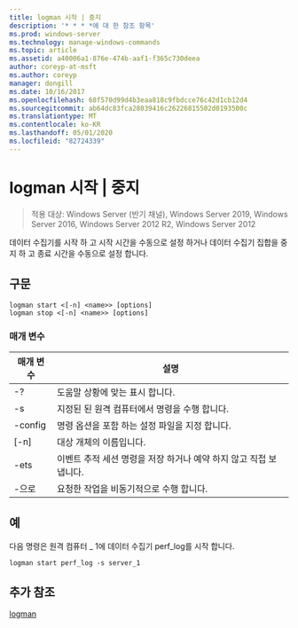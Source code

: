 ```yaml
---
title: logman 시작 | 중지
description: '* * * *에 대 한 참조 항목'
ms.prod: windows-server
ms.technology: manage-windows-commands
ms.topic: article
ms.assetid: a40006a1-876e-474b-aaf1-f365c730deea
author: coreyp-at-msft
ms.author: coreyp
manager: dongill
ms.date: 10/16/2017
ms.openlocfilehash: 68f570d99d4b3eaa818c9fbdcce76c42d1cb12d4
ms.sourcegitcommit: ab64dc83fca28039416c26226815502d0193500c
ms.translationtype: MT
ms.contentlocale: ko-KR
ms.lasthandoff: 05/01/2020
ms.locfileid: "82724339"
---
```

# <a name="logman-start--stop"></a>logman 시작 | 중지

> 적용 대상: Windows Server (반기 채널), Windows Server 2019, Windows Server 2016, Windows Server 2012 R2, Windows Server 2012

데이터 수집기를 시작 하 고 시작 시간을 수동으로 설정 하거나 데이터 수집기 집합을 중지 하 고 종료 시간을 수동으로 설정 합니다.  

## <a name="syntax"></a>구문  
```  
logman start <[-n] <name>> [options]  
logman stop <[-n] <name>> [options]  
```  
### <a name="parameters"></a>매개 변수  

|     매개 변수      |                                 설명                                  |
|--------------------|------------------------------------------------------------------------------|
|         -?         |                       도움말 상황에 맞는 표시 합니다.                       |
| -s<computer name> |            지정된 된 원격 컴퓨터에서 명령을 수행 합니다.             |
|  -config <value>   |           명령 옵션을 포함 하는 설정 파일을 지정 합니다.            |
|    [-n]<name>     |                          대상 개체의 이름입니다.                          |
|        -ets        | 이벤트 추적 세션 명령을 저장 하거나 예약 하지 않고 직접 보냅니다. |
|        -으로         |               요청한 작업을 비동기적으로 수행 합니다.                |

## <a name="examples"></a>예  
다음 명령은 원격 컴퓨터 _ 1에 데이터 수집기 perf_log를 시작 합니다.  
```  
logman start perf_log -s server_1  
```  
## <a name="additional-references"></a>추가 참조  
[logman](logman.md)  
